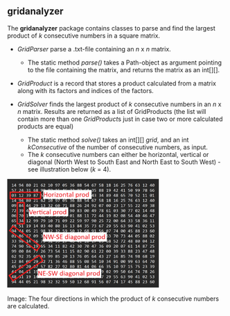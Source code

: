 ## gridanalyzer 

The **gridanalyzer** package contains classes to parse and find the largest product of *k* consecutive numbers in a square matrix.
  
- *GridParser* parse a .txt-file containing an *n* x *n* matrix. 
  - The static method *parse()* takes a Path-object as argument pointing to the file containing the matrix, and returns the matrix as an int[][].
  
- *GridProduct* is a record that stores a product calculated from a matrix along with its factors and indices of the factors.
  
- *GridSolver* finds the largest product of *k* consecutive numbers in an *n* x *n* matrix. Results are returned as a list of GridProducts (the list will contain more than one *GridProduct*s just in case two or more calculated products are equal)
  - The static method *solve()* takes an int[][] *grid*, and an int *kConsecutive* of the number of consecutive numbers,  as input.   
  - The *k* consecutive numbers can either be horizontal, vertical or diagonal (North West to South East and North East to South West) - see illustration below (*k* = 4).





<img src="illustration.png" alt="How consecutive numbers are calculated" width="350" height="250" />

Image: The four directions in which the product of *k* consecutive numbers are calculated.


